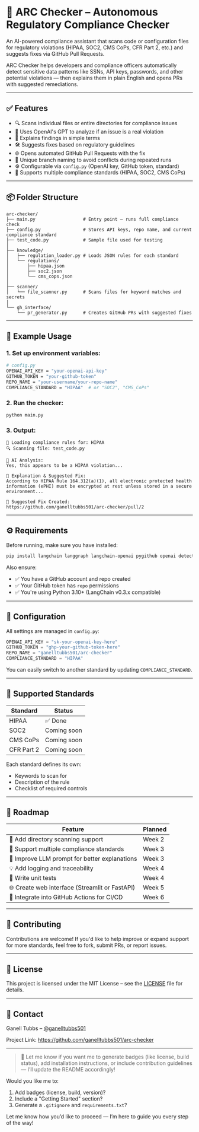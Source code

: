 # 🚀 ARC Checker – Autonomous Regulatory Compliance Checker

An AI-powered compliance assistant that scans code or configuration files for regulatory violations (HIPAA, SOC2, CMS CoPs, CFR Part 2, etc.) and suggests fixes via GitHub Pull Requests.

ARC Checker helps developers and compliance officers automatically detect sensitive data patterns like SSNs, API keys, passwords, and other potential violations — then explains them in plain English and opens PRs with suggested remediations.

---

## ✅ Features

- 🔍 Scans individual files or entire directories for compliance issues
- 🧠 Uses OpenAI's GPT to analyze if an issue is a real violation
- 📝 Explains findings in simple terms
- 🛠 Suggests fixes based on regulatory guidelines
- 🌐 Opens automated GitHub Pull Requests with the fix
- 🔄 Unique branch naming to avoid conflicts during repeated runs
- ⚙️ Configurable via `config.py` (OpenAI key, GitHub token, standard)
- 📁 Supports multiple compliance standards (HIPAA, SOC2, CMS CoPs)

---

## 📦 Folder Structure

```
arc-checker/
├── main.py                  # Entry point – runs full compliance check
├── config.py                # Stores API keys, repo name, and current compliance standard
├── test_code.py             # Sample file used for testing
│
├── knowledge/
│   ├── regulation_loader.py # Loads JSON rules for each standard
│   └── regulations/
│       ├── hipaa.json
│       ├── soc2.json
│       └── cms_cops.json
│
├── scanner/
│   └── file_scanner.py      # Scans files for keyword matches and secrets
│
└── gh_interface/
    └── pr_generator.py      # Creates GitHub PRs with suggested fixes
```

---

## 🧪 Example Usage

### 1. Set up environment variables:
```bash
# config.py
OPENAI_API_KEY = "your-openai-api-key"
GITHUB_TOKEN = "your-github-token"
REPO_NAME = "your-username/your-repo-name"
COMPLIANCE_STANDARD = "HIPAA"  # or "SOC2", "CMS_CoPs"
```

### 2. Run the checker:
```bash
python main.py
```

### 3. Output:
```
📄 Loading compliance rules for: HIPAA
🔍 Scanning file: test_code.py

🧠 AI Analysis:
Yes, this appears to be a HIPAA violation...

📝 Explanation & Suggested Fix:
According to HIPAA Rule 164.312(a)(1), all electronic protected health information (ePHI) must be encrypted at rest unless stored in a secure environment...

🔗 Suggested Fix Created:
https://github.com/ganelltubbs501/arc-checker/pull/2
```

---

## ⚙ Requirements

Before running, make sure you have installed:

```bash
pip install langchain langgraph langchain-openai pygithub openai detect-secrets
```

Also ensure:
- ✅ You have a GitHub account and repo created
- ✅ Your GitHub token has `repo` permissions
- ✅ You're using Python 3.10+ (LangChain v0.3.x compatible)

---

## 🧩 Configuration

All settings are managed in `config.py`:

```python
OPENAI_API_KEY = "sk-your-openai-key-here"
GITHUB_TOKEN = "ghp-your-github-token-here"
REPO_NAME = "ganelltubbs501/arc-checker"
COMPLIANCE_STANDARD = "HIPAA"
```

You can easily switch to another standard by updating `COMPLIANCE_STANDARD`.

---

## 🧱 Supported Standards

| Standard | Status |
|---------|--------|
| HIPAA   | ✅ Done |
| SOC2    | Coming soon |
| CMS CoPs | Coming soon |
| CFR Part 2 | Coming soon |

Each standard defines its own:
- Keywords to scan for
- Description of the rule
- Checklist of required controls

---

## 🚀 Roadmap

| Feature | Planned |
|--------|----------|
| 📁 Add directory scanning support | Week 2 |
| 📜 Support multiple compliance standards | Week 3 |
| 🧠 Improve LLM prompt for better explanations | Week 3 |
| 💡 Add logging and traceability | Week 4 |
| 🧪 Write unit tests | Week 4 |
| 🌐 Create web interface (Streamlit or FastAPI) | Week 5 |
| 🧩 Integrate into GitHub Actions for CI/CD | Week 6 |

---

## 🤝 Contributing

Contributions are welcome! If you'd like to help improve or expand support for more standards, feel free to fork, submit PRs, or report issues.

---

## 📄 License

This project is licensed under the MIT License – see the [LICENSE](LICENSE) file for details.

---

## 👥 Contact

Ganell Tubbs – [@ganelltubbs501](https://github.com/ganelltubbs501)

Project Link: https://github.com/ganelltubbs501/arc-checker

---

> 🎯 Let me know if you want me to generate badges (like license, build status), add installation instructions, or include contribution guidelines — I’ll update the README accordingly!

Would you like me to:
1. Add badges (license, build, version)?
2. Include a "Getting Started" section?
3. Generate a `.gitignore` and `requirements.txt`?

Let me know how you’d like to proceed — I’m here to guide you every step of the way!
